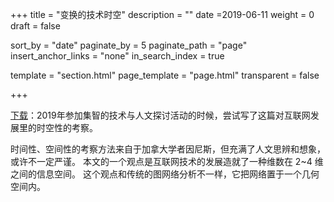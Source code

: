 +++
title = "变换的技术时空"
description = ""
date =2019-06-11
weight = 0
draft = false

sort_by = "date"
paginate_by = 5
paginate_path = "page"
insert_anchor_links = "none"
in_search_index = true

template = "section.html"
page_template = "page.html"
transparent = false

+++

[下载](/downloads/spacetime.pdf)：2019年参加集智的技术与人文探讨活动的时候，尝试写了这篇对互联网发展里的时空性的考察。

时间性、空间性的考察方法来自于加拿大学者因尼斯，但充满了人文思辨和想象，或许不一定严谨。
本文的一个观点是互联网技术的发展造就了一种维数在 2~4 维之间的信息空间。 这个观点和传统的图网络分析不一样，它把网络置于一个几何空间内。



